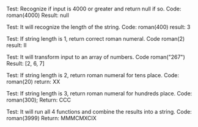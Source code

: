 Test: Recognize if input is 4000 or greater and return null if so. 
Code: roman(4000)
Result: null

Test: It will recognize the length of the string.
Code: roman(400)
result: 3

Test: If string length is 1, return correct roman numeral.
Code roman(2)
result: II

Test: It will transform input to an array of numbers.
Code roman("267")
Result: [2, 6, 7]

Test: If string length is 2, return roman numeral for tens place.
Code: roman(20)
return: XX

Test: If string length is 3, return roman numeral for hundreds place.
Code: roman(300);
Return: CCC

Test: It will run all 4 functions and combine the results into a string.
Code: roman(3999)
Return: MMMCMXCIX

